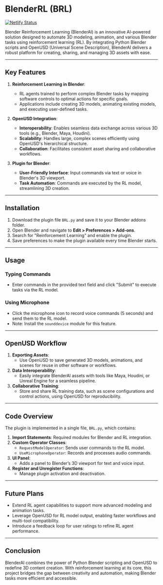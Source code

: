 # BlenderRL (BRL)
[![Netlify Status](https://api.netlify.com/api/v1/badges/7c999fe1-0ef0-4794-8099-0aea6a9ed1c2/deploy-status)](https://app.netlify.com/sites/blenderai/deploys)

Blender Reinforcement Learning (BlenderAI) is an innovative AI-powered solution designed to automate 3D modeling, animation, and various Blender tasks using reinforcement learning (RL). By integrating Python Blender scripts and OpenUSD (Universal Scene Description), BlenderAI delivers a robust platform for creating, sharing, and managing 3D assets with ease.

---

## **Key Features**
1. **Reinforcement Learning in Blender**:
   - RL agents trained to perform complex Blender tasks by mapping software controls to optimal actions for specific goals.
   - Applications include creating 3D models, animating existing models, and executing user-defined tasks.

2. **OpenUSD Integration**:
   - **Interoperability**: Enables seamless data exchange across various 3D tools (e.g., Blender, Maya, Houdini).
   - **Scalability**: Handles large, complex scenes efficiently using OpenUSD's hierarchical structure.
   - **Collaboration**: Facilitates consistent asset sharing and collaborative workflows.

3. **Plugin for Blender**:
   - **User-Friendly Interface**: Input commands via text or voice in Blender's 3D viewport.
   - **Task Automation**: Commands are executed by the RL model, streamlining 3D creation.
     
---

## **Installation**
1. Download the plugin file `BRL.py` and save it to your Blender addons folder.
2. Open Blender and navigate to **Edit > Preferences > Add-ons**.
3. Search for "Reinforcement Learning" and enable the plugin.
4. Save preferences to make the plugin available every time Blender starts.

---

## **Usage**
### **Typing Commands**
- Enter commands in the provided text field and click "Submit" to execute tasks via the RL model.

### **Using Microphone**
- Click the microphone icon to record voice commands (5 seconds) and send them to the RL model.
- Note: Install the `sounddevice` module for this feature.

---

## **OpenUSD Workflow**
1. **Exporting Assets**:
   - Use OpenUSD to save generated 3D models, animations, and scenes for reuse in other software or workflows.
2. **Data Interoperability**:
   - Easily integrate BlenderAI assets with tools like Maya, Houdini, or Unreal Engine for a seamless pipeline.
3. **Collaborative Training**:
   - Store and share RL training data, such as scene configurations and control actions, using OpenUSD for reproducibility.

---

## **Code Overview**
The plugin is implemented in a single file, `BRL.py`, which contains:
1. **Import Statements**: Required modules for Blender and RL integration.
2. **Custom Operator Classes**:
   - `RequestModelOperator`: Sends user commands to the RL model.
   - `UseMicrophoneOperator`: Records and processes audio commands.
3. **UI Panel**:
   - Adds a panel to Blender’s 3D viewport for text and voice input.
4. **Register and Unregister Functions**:
   - Manage plugin activation and deactivation.

---

## **Future Plans**
- Extend RL agent capabilities to support more advanced modeling and animation tasks.
- Leverage OpenUSD for RL model output, enabling faster workflows and multi-tool compatibility.
- Introduce a feedback loop for user ratings to refine RL agent performance.

---


## **Conclusion**
BlenderAI combines the power of Python Blender scripting and OpenUSD to redefine 3D content creation. With reinforcement learning at its core, this project bridges the gap between creativity and automation, making Blender tasks more efficient and accessible.
